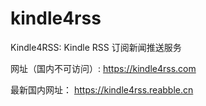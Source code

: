 # kindle4rss
Kindle4RSS: Kindle RSS 订阅新闻推送服务

网址（国内不可访问）: https://kindle4rss.com

最新国内网址： https://kindle4rss.reabble.cn
